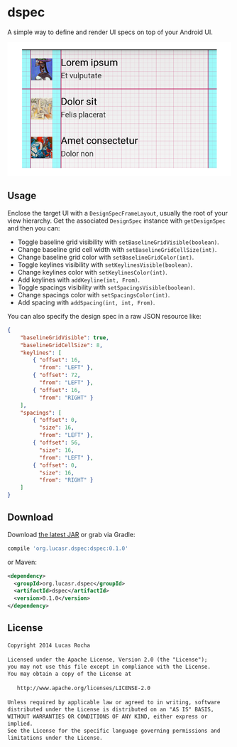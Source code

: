 dspec
=====

A simple way to define and render UI specs on top of your Android UI.

![](images/sample.png)



Usage
-----

Enclose the target UI with a `DesignSpecFrameLayout`, usually the root of your view hierarchy.
Get the associated `DesignSpec` instance with `getDesignSpec` and then you can: 

 * Toggle baseline grid visibility with `setBaselineGridVisible(boolean)`.
 * Change baseline grid cell width with `setBaselineGridCellSize(int)`.
 * Change baseline grid color with `setBaselineGridColor(int)`.
 * Toggle keylines visibility with `setKeylinesVisible(boolean)`.
 * Change keylines color with `setKeylinesColor(int)`.
 * Add keylines with `addKeyline(int, From)`.
 * Toggle spacings visibility with `setSpacingsVisible(boolean)`.
 * Change spacings color with `setSpacingsColor(int)`.
 * Add spacing with `addSpacing(int, int, From)`.

You can also specify the design spec in a raw JSON resource like:

```json
{
    "baselineGridVisible": true,
    "baselineGridCellSize": 8,
    "keylines": [
        { "offset": 16,
          "from": "LEFT" },
        { "offset": 72,
          "from": "LEFT" },
        { "offset": 16,
          "from": "RIGHT" }
    ],
    "spacings": [
        { "offset": 0,
          "size": 16,
          "from": "LEFT" },
        { "offset": 56,
          "size": 16,
          "from": "LEFT" },
        { "offset": 0,
          "size": 16,
          "from": "RIGHT" }
    ]
}
```


Download
--------

Download [the latest JAR][1] or grab via Gradle:
```groovy
compile 'org.lucasr.dspec:dspec:0.1.0'
```
or Maven:
```xml
<dependency>
  <groupId>org.lucasr.dspec</groupId>
  <artifactId>dspec</artifactId>
  <version>0.1.0</version>
</dependency>
```



License
--------

    Copyright 2014 Lucas Rocha

    Licensed under the Apache License, Version 2.0 (the "License");
    you may not use this file except in compliance with the License.
    You may obtain a copy of the License at

       http://www.apache.org/licenses/LICENSE-2.0

    Unless required by applicable law or agreed to in writing, software
    distributed under the License is distributed on an "AS IS" BASIS,
    WITHOUT WARRANTIES OR CONDITIONS OF ANY KIND, either express or implied.
    See the License for the specific language governing permissions and
    limitations under the License.


 [1]: http://repository.sonatype.org/service/local/artifact/maven/redirect?r=central-proxy&g=org.lucasr.dspec&a=dspec&v=LATEST
